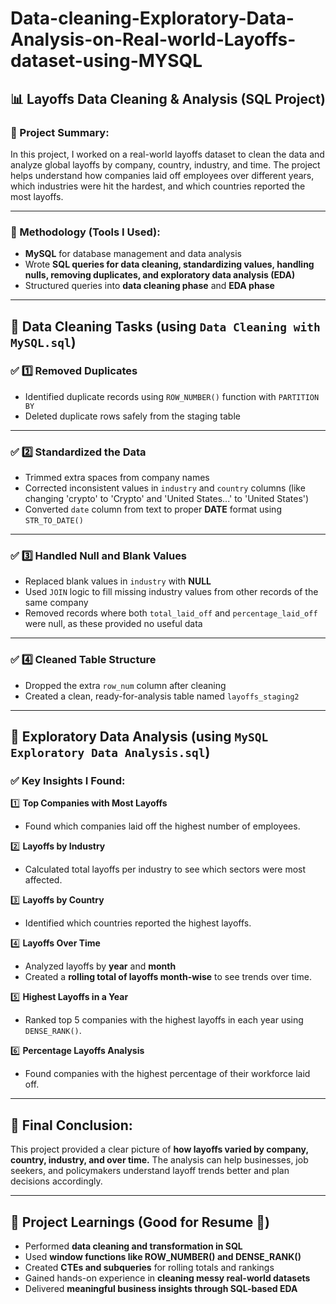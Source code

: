 # Data-cleaning-Exploratory-Data-Analysis-on-Real-world-Layoffs-dataset-using-MYSQL

## 📊 Layoffs Data Cleaning & Analysis (SQL Project)

### 📌 Project Summary:

In this project, I worked on a real-world layoffs dataset to clean the data and analyze global layoffs by company, country, industry, and time.
The project helps understand how companies laid off employees over different years, which industries were hit the hardest, and which countries reported the most layoffs.

---

### 📌 Methodology (Tools I Used):

* **MySQL** for database management and data analysis
* Wrote **SQL queries for data cleaning, standardizing values, handling nulls, removing duplicates, and exploratory data analysis (EDA)**
* Structured queries into **data cleaning phase** and **EDA phase**

---

## 📌 Data Cleaning Tasks (using `Data Cleaning with MySQL.sql`)

### ✅ 1️⃣ Removed Duplicates

* Identified duplicate records using `ROW_NUMBER()` function with `PARTITION BY`
* Deleted duplicate rows safely from the staging table

---

### ✅ 2️⃣ Standardized the Data

* Trimmed extra spaces from company names
* Corrected inconsistent values in `industry` and `country` columns
  (like changing 'crypto' to 'Crypto' and 'United States...' to 'United States')
* Converted `date` column from text to proper **DATE** format using `STR_TO_DATE()`

---

### ✅ 3️⃣ Handled Null and Blank Values

* Replaced blank values in `industry` with **NULL**
* Used `JOIN` logic to fill missing industry values from other records of the same company
* Removed records where both `total_laid_off` and `percentage_laid_off` were null, as these provided no useful data

---

### ✅ 4️⃣ Cleaned Table Structure

* Dropped the extra `row_num` column after cleaning
* Created a clean, ready-for-analysis table named `layoffs_staging2`

---

## 📌 Exploratory Data Analysis (using `MySQL Exploratory Data Analysis.sql`)

### ✅ Key Insights I Found:

1️⃣ **Top Companies with Most Layoffs**

* Found which companies laid off the highest number of employees.

2️⃣ **Layoffs by Industry**

* Calculated total layoffs per industry to see which sectors were most affected.

3️⃣ **Layoffs by Country**

* Identified which countries reported the highest layoffs.

4️⃣ **Layoffs Over Time**

* Analyzed layoffs by **year** and **month**
* Created a **rolling total of layoffs month-wise** to see trends over time.

5️⃣ **Highest Layoffs in a Year**

* Ranked top 5 companies with the highest layoffs in each year using `DENSE_RANK()`.

6️⃣ **Percentage Layoffs Analysis**

* Found companies with the highest percentage of their workforce laid off.

---

## 📌 Final Conclusion:

This project provided a clear picture of **how layoffs varied by company, country, industry, and over time.**
The analysis can help businesses, job seekers, and policymakers understand layoff trends better and plan decisions accordingly.

---

## 📌 Project Learnings (Good for Resume 📄)

* Performed **data cleaning and transformation in SQL**
* Used **window functions like ROW\_NUMBER() and DENSE\_RANK()**
* Created **CTEs and subqueries** for rolling totals and rankings
* Gained hands-on experience in **cleaning messy real-world datasets**
* Delivered **meaningful business insights through SQL-based EDA**

